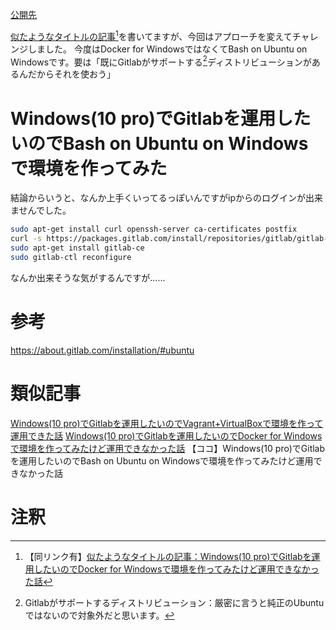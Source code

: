 [公開先](https://qiita.com/nomurasan/items/b725c9ee9179bcac2b22)

<a href="">似たようなタイトルの記事</a>[^1]を書いてますが、今回はアプローチを変えてチャレンジしました。
今度はDocker for WindowsではなくてBash on Ubuntu on Windowsです。要は「既にGitlabがサポートする[^2]ディストリビューションがあるんだからそれを使おう」

[^1]: 【同リンク有】<a href="">似たようなタイトルの記事：Windows(10 pro)でGitlabを運用したいのでDocker for Windowsで環境を作ってみたけど運用できなかった話</a>
[^2]: Gitlabがサポートするディストリビューション：厳密に言うと純正のUbuntuではないので対象外だと思います。

# Windows(10 pro)でGitlabを運用したいのでBash on Ubuntu on Windowsで環境を作ってみた
結論からいうと、なんか上手くいってるっぽいんですがipからのログインが出来ませんでした。

``` commands.sh
sudo apt-get install curl openssh-server ca-certificates postfix
curl -s https://packages.gitlab.com/install/repositories/gitlab/gitlab-ce/script.deb.sh | sudo bash
sudo apt-get install gitlab-ce
sudo gitlab-ctl reconfigure
```

なんか出来そうな気がするんですが……

# 参考
https://about.gitlab.com/installation/#ubuntu

# 類似記事
<a href="https://qiita.com/nomurasan/items/a4291f5a18f3b6cc1525">Windows(10 pro)でGitlabを運用したいのでVagrant+VirtualBoxで環境を作って運用できた話</a>
<a href="https://qiita.com/nomurasan/items/a2cdaa55aa00fd44e29e">Windows(10 pro)でGitlabを運用したいのでDocker for Windowsで環境を作ってみたけど運用できなかった話</a>
【ココ】Windows(10 pro)でGitlabを運用したいのでBash on Ubuntu on Windowsで環境を作ってみたけど運用できなかった話

# 注釈
